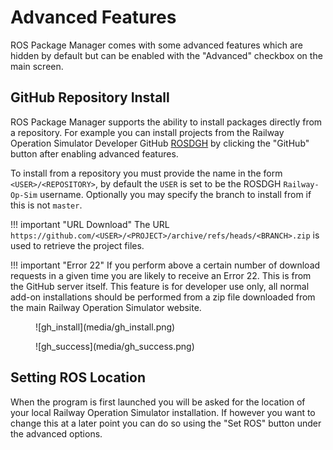 # Advanced Features
ROS Package Manager comes with some advanced features which are hidden by default but can be enabled with the "Advanced" checkbox on the main screen.

## GitHub Repository Install
ROS Package Manager supports the ability to install packages directly from a repository. For example you can install
projects from the Railway Operation Simulator Developer GitHub [ROSDGH](https://github.com/Railway-Op-Sim) by clicking the "GitHub" button after enabling advanced features.

To install from a repository you must provide the name in the form `<USER>/<REPOSITORY>`, by default the `USER` is set to be the ROSDGH `Railway-Op-Sim` username. Optionally you may specify the branch to install from if this is not `master`.

!!! important "URL Download"
    The URL `https://github.com/<USER>/<PROJECT>/archive/refs/heads/<BRANCH>.zip` is used to retrieve the project files.

!!! important "Error 22"
    If you perform above a certain number of download requests in a given time you are likely to receive an Error 22. This is
    from the GitHub server itself. This feature is for developer use only, all normal add-on installations should be performed
    from a zip file downloaded from the main Railway Operation Simulator website. 

<figure markdown>
![gh_install](media/gh_install.png)
</figure>
<figure markdown>
![gh_success](media/gh_success.png)
</figure>

## Setting ROS Location
When the program is first launched you will be asked for the location of your local Railway Operation Simulator installation. If however you want to change this at a later point you can do so using the "Set ROS" button under the advanced options.